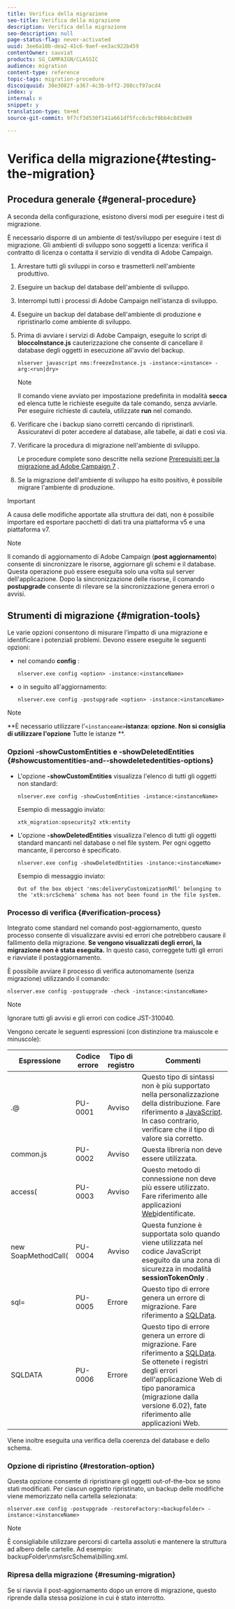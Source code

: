 ```yaml
---
title: Verifica della migrazione
seo-title: Verifica della migrazione
description: Verifica della migrazione
seo-description: null
page-status-flag: never-activated
uuid: 3ee6a10b-dea2-41c6-9aef-ee3ac922b459
contentOwner: sauviat
products: SG_CAMPAIGN/CLASSIC
audience: migration
content-type: reference
topic-tags: migration-procedure
discoiquuid: 30e3082f-a367-4c3b-bff2-208ccf97acd4
index: y
internal: n
snippet: y
translation-type: tm+mt
source-git-commit: 9f7cf3d530f141a661df5fcc8cbcf0bb4c8d3e89

---
```



# Verifica della migrazione{#testing-the-migration}

## Procedura generale {#general-procedure}

A seconda della configurazione, esistono diversi modi per eseguire i test di migrazione.

È necessario disporre di un ambiente di test/sviluppo per eseguire i test di migrazione. Gli ambienti di sviluppo sono soggetti a licenza: verifica il contratto di licenza o contatta il servizio di vendita di Adobe Campaign.

1. Arrestare tutti gli sviluppi in corso e trasmetterli nell&#39;ambiente produttivo.
1. Eseguire un backup del database dell&#39;ambiente di sviluppo.
1. Interrompi tutti i processi di Adobe Campaign nell&#39;istanza di sviluppo.
1. Eseguire un backup del database dell&#39;ambiente di produzione e ripristinarlo come ambiente di sviluppo.
1. Prima di avviare i servizi di Adobe Campaign, eseguite lo script di **bloccoInstance.js** cauterizzazione che consente di cancellare il database degli oggetti in esecuzione all&#39;avvio del backup.

   ```
   nlserver javascript nms:freezeInstance.js -instance:<instance> -arg:<run|dry>
   ```

   >[!NOTE]
   >
   >Il comando viene avviato per impostazione predefinita in modalità **secca** ed elenca tutte le richieste eseguite da tale comando, senza avviarle. Per eseguire richieste di cautela, utilizzate **run** nel comando.

1. Verificare che i backup siano corretti cercando di ripristinarli. Assicuratevi di poter accedere al database, alle tabelle, ai dati e così via.
1. Verificare la procedura di migrazione nell&#39;ambiente di sviluppo.

   Le procedure complete sono descritte nella sezione [Prerequisiti per la migrazione ad Adobe Campaign 7](../../migration/using/prerequisites-for-migration-to-adobe-campaign-7.md) .

1. Se la migrazione dell&#39;ambiente di sviluppo ha esito positivo, è possibile migrare l&#39;ambiente di produzione.

>[!IMPORTANT]
>
>A causa delle modifiche apportate alla struttura dei dati, non è possibile importare ed esportare pacchetti di dati tra una piattaforma v5 e una piattaforma v7.

>[!NOTE]
>
>Il comando di aggiornamento di Adobe Campaign (**post aggiornamento**) consente di sincronizzare le risorse, aggiornare gli schemi e il database. Questa operazione può essere eseguita solo una volta sul server dell&#39;applicazione. Dopo la sincronizzazione delle risorse, il comando **postupgrade** consente di rilevare se la sincronizzazione genera errori o avvisi.

## Strumenti di migrazione {#migration-tools}

Le varie opzioni consentono di misurare l’impatto di una migrazione e identificare i potenziali problemi. Devono essere eseguite le seguenti opzioni:

* nel comando **config** :

   ```
   nlserver.exe config <option> -instance:<instanceName>
   ```

* o in seguito all&#39;aggiornamento:

   ```
   nlserver.exe config -postupgrade <option> -instance:<instanceName>
   ```

>[!NOTE]
>
>**È necessario utilizzare l&#39;`<instanceame>`**istanza: opzione. Non si consiglia di utilizzare l&#39;opzione** Tutte le istanze **.

### Opzioni -showCustomEntities e -showDeletedEntities {#showcustomentities-and--showdeletedentities-options}

* L&#39;opzione **-showCustomEntities** visualizza l&#39;elenco di tutti gli oggetti non standard:

   ```
   nlserver.exe config -showCustomEntities -instance:<instanceName>
   ```

   Esempio di messaggio inviato:

   ```
   xtk_migration:opsecurity2 xtk:entity
   ```

* L&#39;opzione **-showDeletedEntities** visualizza l&#39;elenco di tutti gli oggetti standard mancanti nel database o nel file system. Per ogni oggetto mancante, il percorso è specificato.

   ```
   nlserver.exe config -showDeletedEntities -instance:<instanceName>
   ```

   Esempio di messaggio inviato:

   ```
   Out of the box object 'nms:deliveryCustomizationMdl' belonging to the 'xtk:srcSchema' schema has not been found in the file system.
   ```

### Processo di verifica {#verification-process}

Integrato come standard nel comando post-aggiornamento, questo processo consente di visualizzare avvisi ed errori che potrebbero causare il fallimento della migrazione. **Se vengono visualizzati degli errori, la migrazione non è stata eseguita.** In questo caso, correggete tutti gli errori e riavviate il postaggiornamento.

È possibile avviare il processo di verifica autonomamente (senza migrazione) utilizzando il comando:

```
nlserver.exe config -postupgrade -check -instance:<instanceName>
```

>[!NOTE]
>
>Ignorare tutti gli avvisi e gli errori con codice JST-310040.

Vengono cercate le seguenti espressioni (con distinzione tra maiuscole e minuscole):

<table> 
 <thead> 
  <tr> 
   <th> Espressione<br /> </th> 
   <th> Codice errore<br /> </th> 
   <th> Tipo di registro<br /> </th> 
   <th> Commenti<br /> </th> 
  </tr> 
 </thead> 
 <tbody> 
  <tr> 
   <td> .@<br /> </td> 
   <td> PU-0001<br /> </td> 
   <td> Avviso<br /> </td> 
   <td> Questo tipo di sintassi non è più supportato nella personalizzazione della distribuzione. Fare riferimento a <a href="../../migration/using/general-configurations.md#javascript" target="_blank">JavaScript</a>. In caso contrario, verificare che il tipo di valore sia corretto.<br /> </td> 
  </tr> 
  <tr> 
   <td> common.js<br /> </td> 
   <td> PU-0002<br /> </td> 
   <td> Avviso<br /> </td> 
   <td> Questa libreria non deve essere utilizzata.<br /> </td> 
  </tr> 
  <tr> 
   <td> access(<br /> </td> 
   <td> PU-0003<br /> </td> 
   <td> Avviso<br /> </td> 
   <td> Questo metodo di connessione non deve più essere utilizzato. Fare riferimento alle applicazioni <a href="../../migration/using/general-configurations.md#identified-web-applications" target="_blank">Web</a>identificate.<br /> </td> 
  </tr> 
  <tr> 
   <td> new SoapMethodCall(<br /> </td> 
   <td> PU-0004<br /> </td> 
   <td> Avviso<br /> </td> 
   <td> Questa funzione è supportata solo quando viene utilizzata nel codice JavaScript eseguito da una zona di sicurezza in modalità <strong>sessionTokenOnly</strong> .<br /> </td> 
  </tr> 
  <tr> 
   <td> sql=<br /> </td> 
   <td> PU-0005<br /> </td> 
   <td> Errore<br /> </td> 
   <td> Questo tipo di errore genera un errore di migrazione. Fare riferimento a <a href="../../migration/using/general-configurations.md#sqldata" target="_blank">SQLData</a>.<br /> </td> 
  </tr> 
  <tr> 
   <td> SQLDATA<br /> </td> 
   <td> PU-0006<br /> </td> 
   <td> Errore<br /> </td> 
   <td> Questo tipo di errore genera un errore di migrazione. Fare riferimento a <a href="../../migration/using/general-configurations.md#sqldata" target="_blank">SQLData</a>. Se ottenete i registri degli errori dell'applicazione Web di tipo panoramica (migrazione dalla versione 6.02), fate riferimento alle applicazioni <a href="../../migration/using/specific-configurations-in-v6-02.md#web-applications" target="_blank"></a>Web.<br /> </td> 
  </tr> 
 </tbody> 
</table>

Viene inoltre eseguita una verifica della coerenza del database e dello schema.

### Opzione di ripristino {#restoration-option}

Questa opzione consente di ripristinare gli oggetti out-of-the-box se sono stati modificati. Per ciascun oggetto ripristinato, un backup delle modifiche viene memorizzato nella cartella selezionata:

```
nlserver.exe config -postupgrade -restoreFactory:<backupfolder> -instance:<instanceName>
```

>[!NOTE]
>
>È consigliabile utilizzare percorsi di cartella assoluti e mantenere la struttura ad albero delle cartelle. Ad esempio: backupFolder\nms\srcSchema\billing.xml.

### Ripresa della migrazione {#resuming-migration}

Se si riavvia il post-aggiornamento dopo un errore di migrazione, questo riprende dalla stessa posizione in cui è stato interrotto.
